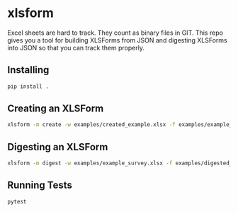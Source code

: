 # xlsform
Excel sheets are hard to track. They count as binary files in GIT. This repo gives you a tool for building XLSForms from JSON and digesting XLSForms into JSON so that you can track them properly. 

## Installing
```bash
pip install .
```

## Creating an XLSForm
```bash
xlsform -m create -w examples/created_example.xlsx -f examples/example_json
```

## Digesting an XLSForm
```bash
xlsform -m digest -w examples/example_survey.xlsx -f examples/digested_example_json
```

## Running Tests
```bash
pytest
```
